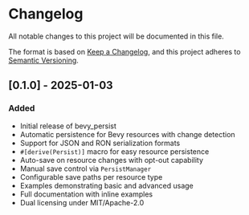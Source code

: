 # Changelog

All notable changes to this project will be documented in this file.

The format is based on [Keep a Changelog](https://keepachangelog.com/en/1.0.0/),
and this project adheres to [Semantic Versioning](https://semver.org/spec/v2.0.0.html).

## [0.1.0] - 2025-01-03

### Added

- Initial release of bevy_persist
- Automatic persistence for Bevy resources with change detection
- Support for JSON and RON serialization formats
- `#[derive(Persist)]` macro for easy resource persistence
- Auto-save on resource changes with opt-out capability
- Manual save control via `PersistManager`
- Configurable save paths per resource type
- Examples demonstrating basic and advanced usage
- Full documentation with inline examples
- Dual licensing under MIT/Apache-2.0